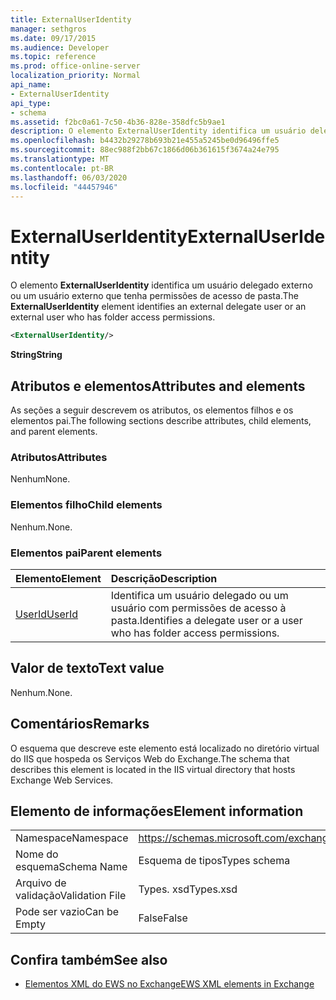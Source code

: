 ```yaml
---
title: ExternalUserIdentity
manager: sethgros
ms.date: 09/17/2015
ms.audience: Developer
ms.topic: reference
ms.prod: office-online-server
localization_priority: Normal
api_name:
- ExternalUserIdentity
api_type:
- schema
ms.assetid: f2bc0a61-7c50-4b36-828e-358dfc5b9ae1
description: O elemento ExternalUserIdentity identifica um usuário delegado externo ou um usuário externo que tenha permissões de acesso de pasta.
ms.openlocfilehash: b4432b29278b693b21e455a5245be0d96496ffe5
ms.sourcegitcommit: 88ec988f2bb67c1866d06b361615f3674a24e795
ms.translationtype: MT
ms.contentlocale: pt-BR
ms.lasthandoff: 06/03/2020
ms.locfileid: "44457946"
---
```

# <a name="externaluseridentity"></a><span data-ttu-id="19a0d-103">ExternalUserIdentity</span><span class="sxs-lookup"><span data-stu-id="19a0d-103">ExternalUserIdentity</span></span>

<span data-ttu-id="19a0d-104">O elemento **ExternalUserIdentity** identifica um usuário delegado externo ou um usuário externo que tenha permissões de acesso de pasta.</span><span class="sxs-lookup"><span data-stu-id="19a0d-104">The **ExternalUserIdentity** element identifies an external delegate user or an external user who has folder access permissions.</span></span> 
  
```xml
<ExternalUserIdentity/>
```

 <span data-ttu-id="19a0d-105">**String**</span><span class="sxs-lookup"><span data-stu-id="19a0d-105">**String**</span></span>
## <a name="attributes-and-elements"></a><span data-ttu-id="19a0d-106">Atributos e elementos</span><span class="sxs-lookup"><span data-stu-id="19a0d-106">Attributes and elements</span></span>

<span data-ttu-id="19a0d-107">As seções a seguir descrevem os atributos, os elementos filhos e os elementos pai.</span><span class="sxs-lookup"><span data-stu-id="19a0d-107">The following sections describe attributes, child elements, and parent elements.</span></span>
  
### <a name="attributes"></a><span data-ttu-id="19a0d-108">Atributos</span><span class="sxs-lookup"><span data-stu-id="19a0d-108">Attributes</span></span>

<span data-ttu-id="19a0d-109">Nenhum</span><span class="sxs-lookup"><span data-stu-id="19a0d-109">None.</span></span>
  
### <a name="child-elements"></a><span data-ttu-id="19a0d-110">Elementos filho</span><span class="sxs-lookup"><span data-stu-id="19a0d-110">Child elements</span></span>

<span data-ttu-id="19a0d-111">Nenhum.</span><span class="sxs-lookup"><span data-stu-id="19a0d-111">None.</span></span>
  
### <a name="parent-elements"></a><span data-ttu-id="19a0d-112">Elementos pai</span><span class="sxs-lookup"><span data-stu-id="19a0d-112">Parent elements</span></span>

|<span data-ttu-id="19a0d-113">**Elemento**</span><span class="sxs-lookup"><span data-stu-id="19a0d-113">**Element**</span></span>|<span data-ttu-id="19a0d-114">**Descrição**</span><span class="sxs-lookup"><span data-stu-id="19a0d-114">**Description**</span></span>|
|:-----|:-----|
|[<span data-ttu-id="19a0d-115">UserId</span><span class="sxs-lookup"><span data-stu-id="19a0d-115">UserId</span></span>](userid.md) <br/> |<span data-ttu-id="19a0d-116">Identifica um usuário delegado ou um usuário com permissões de acesso à pasta.</span><span class="sxs-lookup"><span data-stu-id="19a0d-116">Identifies a delegate user or a user who has folder access permissions.</span></span>  <br/> |
   
## <a name="text-value"></a><span data-ttu-id="19a0d-117">Valor de texto</span><span class="sxs-lookup"><span data-stu-id="19a0d-117">Text value</span></span>

<span data-ttu-id="19a0d-118">Nenhum.</span><span class="sxs-lookup"><span data-stu-id="19a0d-118">None.</span></span>
  
## <a name="remarks"></a><span data-ttu-id="19a0d-119">Comentários</span><span class="sxs-lookup"><span data-stu-id="19a0d-119">Remarks</span></span>

<span data-ttu-id="19a0d-120">O esquema que descreve este elemento está localizado no diretório virtual do IIS que hospeda os Serviços Web do Exchange.</span><span class="sxs-lookup"><span data-stu-id="19a0d-120">The schema that describes this element is located in the IIS virtual directory that hosts Exchange Web Services.</span></span>
  
## <a name="element-information"></a><span data-ttu-id="19a0d-121">Elemento de informações</span><span class="sxs-lookup"><span data-stu-id="19a0d-121">Element information</span></span>

|||
|:-----|:-----|
|<span data-ttu-id="19a0d-122">Namespace</span><span class="sxs-lookup"><span data-stu-id="19a0d-122">Namespace</span></span>  <br/> |https://schemas.microsoft.com/exchange/services/2006/types  <br/> |
|<span data-ttu-id="19a0d-123">Nome do esquema</span><span class="sxs-lookup"><span data-stu-id="19a0d-123">Schema Name</span></span>  <br/> |<span data-ttu-id="19a0d-124">Esquema de tipos</span><span class="sxs-lookup"><span data-stu-id="19a0d-124">Types schema</span></span>  <br/> |
|<span data-ttu-id="19a0d-125">Arquivo de validação</span><span class="sxs-lookup"><span data-stu-id="19a0d-125">Validation File</span></span>  <br/> |<span data-ttu-id="19a0d-126">Types. xsd</span><span class="sxs-lookup"><span data-stu-id="19a0d-126">Types.xsd</span></span>  <br/> |
|<span data-ttu-id="19a0d-127">Pode ser vazio</span><span class="sxs-lookup"><span data-stu-id="19a0d-127">Can be Empty</span></span>  <br/> |<span data-ttu-id="19a0d-128">False</span><span class="sxs-lookup"><span data-stu-id="19a0d-128">False</span></span>  <br/> |
   
## <a name="see-also"></a><span data-ttu-id="19a0d-129">Confira também</span><span class="sxs-lookup"><span data-stu-id="19a0d-129">See also</span></span>



- [<span data-ttu-id="19a0d-130">Elementos XML do EWS no Exchange</span><span class="sxs-lookup"><span data-stu-id="19a0d-130">EWS XML elements in Exchange</span></span>](ews-xml-elements-in-exchange.md)

